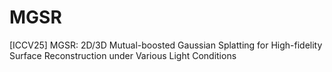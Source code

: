 # MGSR
[ICCV25] MGSR: 2D/3D Mutual-boosted Gaussian Splatting for High-fidelity Surface Reconstruction under Various Light Conditions
